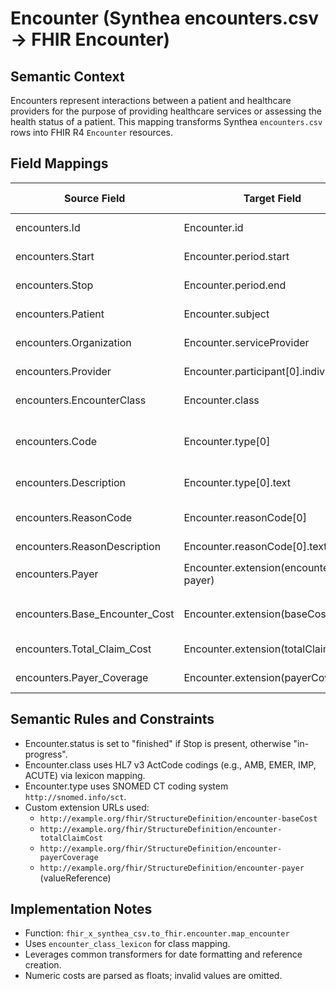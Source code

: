 # Encounter (Synthea encounters.csv → FHIR Encounter)

## Semantic Context
Encounters represent interactions between a patient and healthcare providers for the purpose of providing healthcare services or assessing the health status of a patient. This mapping transforms Synthea `encounters.csv` rows into FHIR R4 `Encounter` resources.

## Field Mappings
| Source Field | Target Field | Semantic Concept | Transform | Semantic Notes |
|--------------|--------------|------------------|-----------|----------------|
| encounters.Id | Encounter.id | Encounter Identity | Direct copy | Primary identifier |
| encounters.Start | Encounter.period.start | Start Date/Time | Format to FHIR datetime | ISO 8601 |
| encounters.Stop | Encounter.period.end | End Date/Time | Format to FHIR datetime | Optional |
| encounters.Patient | Encounter.subject | Patient Subject | Create reference `Patient/{id}` | Required |
| encounters.Organization | Encounter.serviceProvider | Managing Organization | Create reference `Organization/{id}` | Required |
| encounters.Provider | Encounter.participant[0].individual | Attending Practitioner | Create reference `Practitioner/{id}` | Required |
| encounters.EncounterClass | Encounter.class | Encounter Class | Map via ActCode lexicon | ambulatory/emergency/inpatient/wellness/urgentcare |
| encounters.Code | Encounter.type[0] | Encounter Type (SNOMED CT) | Create CodeableConcept (SNOMED) | Required |
| encounters.Description | Encounter.type[0].text | Encounter Type Text | Direct copy | Description of encounter |
| encounters.ReasonCode | Encounter.reasonCode[0] | Reason (SNOMED CT) | Create CodeableConcept (SNOMED) | Optional |
| encounters.ReasonDescription | Encounter.reasonCode[0].text | Reason Text | Direct copy | Optional |
| encounters.Payer | Encounter.extension(encounter-payer) | Payer Reference | Extension with valueReference `Organization/{id}` | Custom extension |
| encounters.Base_Encounter_Cost | Encounter.extension(baseCost) | Base Encounter Cost | Extension valueDecimal | Excludes line items |
| encounters.Total_Claim_Cost | Encounter.extension(totalClaimCost) | Total Claim Cost | Extension valueDecimal | Includes line items |
| encounters.Payer_Coverage | Encounter.extension(payerCoverage) | Payer Coverage | Extension valueDecimal | Amount covered by payer |

## Semantic Rules and Constraints
- Encounter.status is set to "finished" if Stop is present, otherwise "in-progress".
- Encounter.class uses HL7 v3 ActCode codings (e.g., AMB, EMER, IMP, ACUTE) via lexicon mapping.
- Encounter.type uses SNOMED CT coding system `http://snomed.info/sct`.
- Custom extension URLs used:
  - `http://example.org/fhir/StructureDefinition/encounter-baseCost`
  - `http://example.org/fhir/StructureDefinition/encounter-totalClaimCost`
  - `http://example.org/fhir/StructureDefinition/encounter-payerCoverage`
  - `http://example.org/fhir/StructureDefinition/encounter-payer` (valueReference)

## Implementation Notes
- Function: `fhir_x_synthea_csv.to_fhir.encounter.map_encounter`
- Uses `encounter_class_lexicon` for class mapping.
- Leverages common transformers for date formatting and reference creation.
- Numeric costs are parsed as floats; invalid values are omitted.
